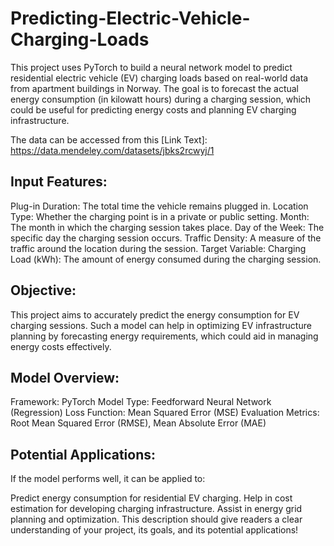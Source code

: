 # Predicting-Electric-Vehicle-Charging-Loads


This project uses PyTorch to build a neural network model to predict residential electric vehicle (EV) charging loads based on real-world data from apartment buildings in Norway. The goal is to forecast the actual energy consumption (in kilowatt hours) during a charging session, which could be useful for predicting energy costs and planning EV charging infrastructure.

The data can be accessed from this [Link Text]: https://data.mendeley.com/datasets/jbks2rcwyj/1

## Input Features:

Plug-in Duration: The total time the vehicle remains plugged in.
Location Type: Whether the charging point is in a private or public setting.
Month: The month in which the charging session takes place.
Day of the Week: The specific day the charging session occurs.
Traffic Density: A measure of the traffic around the location during the session.
Target Variable:
Charging Load (kWh): The amount of energy consumed during the charging session.

## Objective:

This project aims to accurately predict the energy consumption for EV charging sessions. Such a model can help in optimizing EV infrastructure planning by forecasting energy requirements, which could aid in managing energy costs effectively.

## Model Overview:

Framework: PyTorch
Model Type: Feedforward Neural Network (Regression)
Loss Function: Mean Squared Error (MSE)
Evaluation Metrics: Root Mean Squared Error (RMSE), Mean Absolute Error (MAE)

## Potential Applications:

If the model performs well, it can be applied to:

Predict energy consumption for residential EV charging.
Help in cost estimation for developing charging infrastructure.
Assist in energy grid planning and optimization.
This description should give readers a clear understanding of your project, its goals, and its potential applications! 
